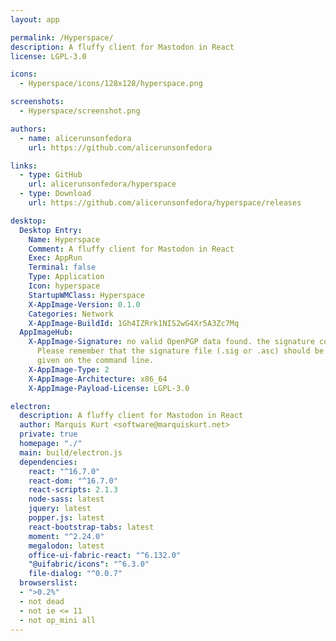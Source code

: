 ```yaml
---
layout: app

permalink: /Hyperspace/
description: A fluffy client for Mastodon in React
license: LGPL-3.0

icons:
  - Hyperspace/icons/128x128/hyperspace.png

screenshots:
  - Hyperspace/screenshot.png

authors:
  - name: alicerunsonfedora
    url: https://github.com/alicerunsonfedora

links:
  - type: GitHub
    url: alicerunsonfedora/hyperspace
  - type: Download
    url: https://github.com/alicerunsonfedora/hyperspace/releases

desktop:
  Desktop Entry:
    Name: Hyperspace
    Comment: A fluffy client for Mastodon in React
    Exec: AppRun
    Terminal: false
    Type: Application
    Icon: hyperspace
    StartupWMClass: Hyperspace
    X-AppImage-Version: 0.1.0
    Categories: Network
    X-AppImage-BuildId: 1Gh4IZRrk1NIS2wG4Xr5A3Zc7Mq
  AppImageHub:
    X-AppImage-Signature: no valid OpenPGP data found. the signature could not be verified.
      Please remember that the signature file (.sig or .asc) should be the first file
      given on the command line.
    X-AppImage-Type: 2
    X-AppImage-Architecture: x86_64
    X-AppImage-Payload-License: LGPL-3.0

electron:
  description: A fluffy client for Mastodon in React
  author: Marquis Kurt <software@marquiskurt.net>
  private: true
  homepage: "./"
  main: build/electron.js
  dependencies:
    react: "^16.7.0"
    react-dom: "^16.7.0"
    react-scripts: 2.1.3
    node-sass: latest
    jquery: latest
    popper.js: latest
    react-bootstrap-tabs: latest
    moment: "^2.24.0"
    megalodon: latest
    office-ui-fabric-react: "^6.132.0"
    "@uifabric/icons": "^6.3.0"
    file-dialog: "^0.0.7"
  browserslist:
  - ">0.2%"
  - not dead
  - not ie <= 11
  - not op_mini all
---
```

